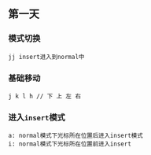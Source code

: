 ## 第一天

### 模式切换
```
jj insert进入到normal中
```

### 基础移动
```
j k l h // 下 上 左 右
```
### 进入`insert`模式

```
a: normal模式下光标所在位置后进入insert模式
i: normal模式下光标所在位置前进入insert
```